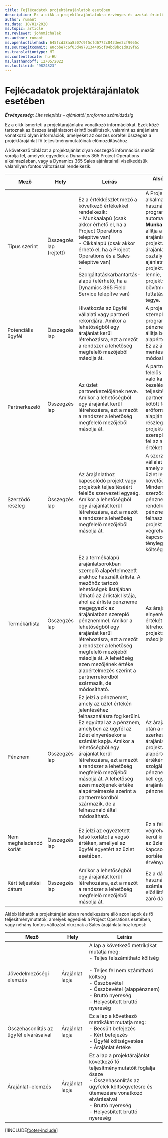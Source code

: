 ```yaml
---
title: Fejlécadatok projektárajánlatok esetében
description: Ez a cikk a projektárajánlatokra érvényes és azokat érintő információkkal és beállításokkal kapcsolatos tudnivalókat tartalmaz. (Sales)
author: rumant
ms.date: 10/01/2020
ms.topic: article
ms.reviewer: johnmichalak
ms.author: rumant
ms.openlocfilehash: 645fcd38aa8307c9f5cfd6772c843dee2cf9055c
ms.sourcegitcommit: e0cbbe7c6f03d4978134405cf04bd8bc1d019f65
ms.translationtype: MT
ms.contentlocale: hu-HU
ms.lasthandoff: 12/05/2022
ms.locfileid: "9824823"
---
```

# <a name="header-details-for-project-quotes"></a>Fejlécadatok projektárajánlatok esetében

_**Érvényesség:** Lite telepítés – ajánlattól proforma számlázásig_

Ez a cikk ismerteti a projektárajánlatra vonatkozó információkat. Ezek közé tartoznak az összes árajánlatsort érintő beállítások, valamint az árajánlatra vonatkozó olyan információk, amelyeket az összes sortétel összegez a projektárajánlat fő teljesítménymutatóinak előmozdításához.

A következő táblázat a projektajánlat olyan összegző információs mezőit sorolja fel, amelyek egyediek a Dynamics 365 Project Operations alkalmazásban, vagy a Dynamics 365 Sales ajánlatainál viselkedésük valamilyen fontos változással rendelkezik.

| **Mező** | **Hely** | **Leírás** | **Alsóbb rétegbeli hatás** |
| --- | --- | --- | --- |
| Típus szerint | Összegzés lap (rejtett) | Ez a értékkészlet mező a következő értékekkel rendelkezik:</br>- Munkaalapú (csak akkor érhető el, ha a Project Operations telepítve van)</br>- Cikkalapú (csak akkor érhető el, ha a Project Operations és a Sales telepítve van)</br>- Szolgáltatáskarbantartás-alapú (elérhető, ha a Dynamics 365 Field Service telepítve van) | A Project Operations alkalmazás használatakor a program automatikusan **Munkaalapú** értékre állítja a mezőt. Ez az árajánlatot projektalapú árajánlatként osztályozza. Az ajánlatnak projektalapúnak kell lennie, hogy minden projektspecifikus bővítmény és funkció futtatását lehetővé tegye. |
| Potenciális ügyfél | Összegzés lap | Hivatkozás az ügyfél vállalati vagy partneri rekordjára. Amikor a lehetőségből egy árajánlat kerül létrehozásra, ezt a mezőt a rendszer a lehetőség megfelelő mezőjéből másolja át. | A projektárajánlatban szereplő pénznemet a program az ügyfél pénzneme alapján állítja be alapértelmezettként. Ez az árajánlat mentése előtt azonban módosítható. |
| Partnerkezelő | Összegzés lap | Az üzlet partnerkezelőjének neve. Amikor a lehetőségből egy árajánlat kerül létrehozásra, ezt a mezőt a rendszer a lehetőség megfelelő mezőjéből másolja át. | A partnerkezelő felelős az ügyféllel való kapcsolat kezeléséért a projekt teljesítése során. A partnerkezelőhöz kötött foglalható erőforrásrekord alapján a szerződő részleg a projektárajánlatban szereplő alapján veszi fel az alapértelmezett értéket. |
| Szerződő részleg | Összegzés lap | Az árajánlathoz kapcsolódó projekt vagy projektek teljesítéséért felelős szervezeti egység. Amikor a lehetőségből egy árajánlat kerül létrehozásra, ezt a mezőt a rendszer a lehetőség megfelelő mezőjéből másolja át. | A szerződő egység a vállalat azon részlege, amely a projekteket az üzlet lezárását követően végrehajtja. Minden egyes szerződő egység pénznemmel rendelkezik, és ez a pénznem kerül felhasználásra a projekt végrehajtásához kapcsolódó becsült és ténylegesen felmerült költségek jelentésére. |
| Termékárlista | Összegzés lap | Ez a termékalapú árajánlatsorokban szereplő alapértelmezett árakhoz használt árlista. A mezőhöz tartozó lehetőségek listájában látható az árlisták listája, ahol az árlista pénzneme megegyezik az árajánlatban szereplő pénznemmel. Amikor a lehetőségből egy árajánlat kerül létrehozásra, ezt a mezőt a rendszer a lehetőség megfelelő mezőjéből másolja át. A lehetőség ezen mezőjének értéke alapértelmezés szerint a partnerrekordból származik, de módosítható. | Az árajánlat elnyerésekor a mező értékét a rendszer a létrehozott projektszerződéssorba másolja át. |
| Pénznem | Összegzés lap | Ez jelzi a pénznemet, amely az üzlet értékén jelentéséhez felhasználásra fog kerülni. Ez egyúttal az a pénznem, amelyben az ügyfél az üzlet elnyerésekor a számlát kapja. Amikor a lehetőségből egy árajánlat kerül létrehozásra, ezt a mezőt a rendszer a lehetőség megfelelő mezőjéből másolja át. A lehetőség ezen mezőjének értéke alapértelmezés szerint a partnerrekordból származik, de a felhasználó által módosítható. | Az árajánlat mentése után a mező már nem szerkeszthető. Az árajánlat termék- és projektárlistájának alapértelmezett értékének beállítására szolgál. Az árajánlat pénznemének meg kell egyeznie az árajánlaton szereplő pénznemmel. |
| Nem meghaladandó korlát | Összegzés lap | Ez jelzi az egyeztetett felső korlátot a végső értéken, amellyel az ügyfél egyetért az üzlet esetében. | Ez a felső korlát a végrehajtás során kerül kiértékelésre, és az üzlethez kapcsolódó összes sortételre és projektre érvényes. |
| Kért teljesítési dátum | Összegzés lap | Amikor a lehetőségből egy árajánlat kerül létrehozásra, ezt a mezőt a rendszer a lehetőség megfelelő mezőjéből másolja át. | Ez a dátum kerül használatra a számlaütemezések előállításához használt záró dátumként. |

Alább láthatók a projektárajánlatban rendelkezésre álló azon lapok és fő teljesítménymutatók, amelyek egyediek a Project Operations esetében, vagy néhány fontos változást okoznak a Sales árajánlataihoz képest:

| **Mező** | **Hely** | **Leírás** |
| --- | --- | --- |
| Jövedelmezőségi elemzés | Árajánlat lapja | A lap a következő metrikákat mutatja meg:</br>- Teljes felszámítható költség</br></br>- Teljes fel nem számítható költség</br>- Összbevétel</br>- Összbevétel (alappénznem)</br>- Bruttó nyereség</br>- Helyesbített bruttó nyereség|
| Összehasonlítás az ügyfél elvárásaival | Árajánlat lapja | Ez a lap a következő metrikákat mutatja meg:</br>- Becsült befejezés</br>- Kért befejezés</br>- Ügyfél költségvetése</br>- Árajánlat értéke |
| Árajánlat-elemzés | Árajánlat lapja | Ez a lap a projektárajánlat következő fő teljesítménymutatóit foglalja össze</br>- Összehasonlítás az ügyfelek költségvetésre és ütemezésre vonatkozó elvárásaival</br>- Bruttó nyereség</br>- Helyesbített bruttó nyereség |


[!INCLUDE[footer-include](../../includes/footer-banner.md)]
